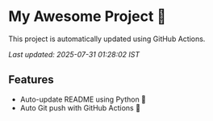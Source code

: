 # My Awesome Project 🚀

This project is automatically updated using GitHub Actions.

_Last updated: 2025-07-31 01:28:02 IST_

## Features
- Auto-update README using Python 🐍
- Auto Git push with GitHub Actions 🤖
